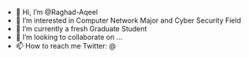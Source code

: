 - 👋 Hi, I’m @Raghad-Aqeel
- 👀 I’m interested in Computer Network Major and Cyber Security Field
- 🌱 I’m currently a fresh Graduate Student
- 💞️ I’m looking to collaborate on ...
- 📫 How to reach me Twitter: @

<!---
Raghad-Aqeel/Raghad-Aqeel is a ✨ special ✨ repository because its `README.md` (this file) appears on your GitHub profile.
You can click the Preview link to take a look at your changes.
--->
